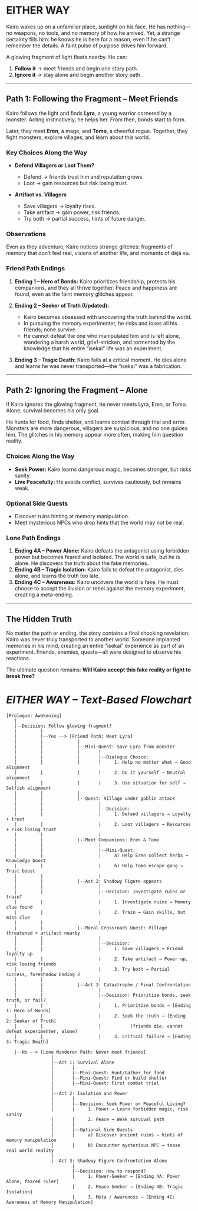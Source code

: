# **EITHER WAY**

Kairo wakes up on a unfamiliar place, sunlight on his face. He has nothing—no weapons, no tools, and no memory of how he arrived. Yet, a strange certainty fills him: he knows he is here for a reason, even if he can’t remember the details. A faint pulse of purpose drives him forward.

A glowing fragment of light floats nearby. He can:

1. **Follow it** → meet friends and begin one story path.
2. **Ignore it** → stay alone and begin another story path.

---

## **Path 1: Following the Fragment – Meet Friends**

Kairo follows the light and finds **Lyra**, a young warrior cornered by a monster. Acting instinctively, he helps her. From then, bonds start to form.

Later, they meet **Eren**, a mage, and **Tomo**, a cheerful rogue. Together, they fight monsters, explore villages, and learn about this world.

### **Key Choices Along the Way**

* **Defend Villagers or Loot Them?**

  * Defend → friends trust him and reputation grows.
  * Loot → gain resources but risk losing trust.

* **Artifact vs. Villagers**

  * Save villagers → loyalty rises.
  * Take artifact → gain power, risk friends.
  * Try both → partial success, hints of future danger.

### **Observations**

Even as they adventure, Kairo notices strange glitches: fragments of memory that don’t feel real, visions of another life, and moments of déjà vu.

### **Friend Path Endings**

1. **Ending 1 – Hero of Bonds:** Kairo prioritizes friendship, protects his companions, and they all thrive together. Peace and happiness are found, even as the faint memory glitches appear.

2. **Ending 2 – Seeker of Truth (Updated):**

   * Kairo becomes obsessed with uncovering the truth behind the world.
   * In pursuing the memory experimenter, he risks and loses all his friends; none survive.
   * He cannot defeat the one who manipulated him and is left alone, wandering a harsh world, grief-stricken, and tormented by the knowledge that his entire “isekai” life was an experiment.

3. **Ending 3 – Tragic Death:** Kairo fails at a critical moment. He dies alone and learns he was never transported—the “isekai” was a fabrication.

---

## **Path 2: Ignoring the Fragment – Alone**

If Kairo ignores the glowing fragment, he never meets Lyra, Eren, or Tomo. Alone, survival becomes his only goal.

He hunts for food, finds shelter, and learns combat through trial and error. Monsters are more dangerous, villagers are suspicious, and no one guides him. The glitches in his memory appear more often, making him question reality.

### **Choices Along the Way**

* **Seek Power:** Kairo learns dangerous magic, becomes stronger, but risks sanity.
* **Live Peacefully:** He avoids conflict, survives cautiously, but remains weak.

### **Optional Side Quests**

* Discover ruins hinting at memory manipulation.
* Meet mysterious NPCs who drop hints that the world may not be real.

### **Lone Path Endings**

1. **Ending 4A – Power Alone:** Kairo defeats the antagonist using forbidden power but becomes feared and isolated. The world is safe, but he is alone. He discovers the truth about the fake memories.
2. **Ending 4B – Tragic Isolation:** Kairo fails to defeat the antagonist, dies alone, and learns the truth too late.
3. **Ending 4C – Awareness:** Kairo uncovers the world is fake. He must choose to accept the illusion or rebel against the memory experiment, creating a meta-ending.

---

## **The Hidden Truth**

No matter the path or ending, the story contains a final shocking revelation: Kairo was never truly transported to another world. Someone implanted memories in his mind, creating an entire “isekai” experience as part of an experiment. Friends, enemies, quests—all were designed to observe his reactions.

The ultimate question remains: **Will Kairo accept this fake reality or fight to break free?**


# *EITHER WAY – Text-Based Flowchart*


    [Prologue: Awakening]
       |
       |--Decision: Follow glowing fragment? 
       |         |
       |         |--Yes --> [Friend Path: Meet Lyra]
       |         |             |
       |         |             |--Mini-Quest: Save Lyra from monster
       |         |             |       |
       |         |             |       |--Dialogue Choice:
       |         |             |       |     1. Help no matter what → Good alignment
       |         |             |       |     2. Do it yourself → Neutral alignment
       |         |             |       |     3. Use situation for self → Selfish alignment
       |         |             |
       |         |             |--Quest: Village under goblin attack
       |         |                     |
       |         |                     |--Decision:
       |         |                     |     1. Defend villagers → Loyalty + trust
       |         |                     |     2. Loot villagers → Resources + risk losing trust
       |         |                     |
       |         |             |--Meet Companions: Eren & Tomo
       |         |                     |
       |         |                     |--Mini-Quest: 
       |         |                     |     a) Help Eren collect herbs → Knowledge boost
       |         |                     |     b) Help Tomo escape gang → Trust boost
       |         |                     |
       |         |             |--Act 2: Shadowy Figure appears
       |         |                     |
       |         |                     |--Decision: Investigate ruins or train?
       |         |                     |     1. Investigate ruins → Memory clue found
       |         |                     |     2. Train → Gain skills, but miss clue
       |         |                     |
       |         |             |--Moral Crossroads Quest: Village threatened + artifact nearby
       |         |                     |
       |         |                     |--Decision:
       |         |                     |     1. Save villagers → Friend loyalty up
       |         |                     |     2. Take artifact → Power up, risk losing friends
       |         |                     |     3. Try both → Partial success, foreshadow Ending 2
       |         |                     |
       |         |             |--Act 3: Catastrophe / Final Confrontation
       |         |                     |
       |         |                     |--Decision: Prioritize bonds, seek truth, or fail?
       |         |                     |     1. Prioritize bonds → [Ending 1: Hero of Bonds]
       |         |                     |     2. Seek the truth → [Ending 2: Seeker of Truth]
       |         |                     |           (friends die, cannot defeat experimenter, alone)
       |         |                     |     3. Critical failure → [Ending 3: Tragic Death]

       |--No --> [Lone Wanderer Path: Never meet friends]
                     |
                     |--Act 1: Survival Alone
                     |       |
                     |       |--Mini-Quest: Hunt/Gather for food
                     |       |--Mini-Quest: Find or build shelter
                     |       |--Mini-Quest: First combat trial
                     |
                     |--Act 2: Isolation and Power
                     |       |
                     |       |--Decision: Seek Power or Peaceful Living?
                     |       |     1. Power → Learn forbidden magic, risk sanity
                     |       |     2. Peace → Weak survival path
                     |       |
                     |       |--Optional Side Quests:
                     |       |     a) Discover ancient ruins → hints of memory manipulation
                     |       |     b) Encounter mysterious NPC → tease real world reality
                     |
                     |--Act 3: Shadowy Figure Confrontation Alone
                             |
                             |--Decision: How to respond?
                             |     1. Power-Seeker → [Ending 4A: Power Alone, feared ruler]
                             |     2. Peace-Seeker → [Ending 4B: Tragic Isolation]
                             |     3. Meta / Awareness → [Ending 4C: Awareness of Memory Manipulation]

